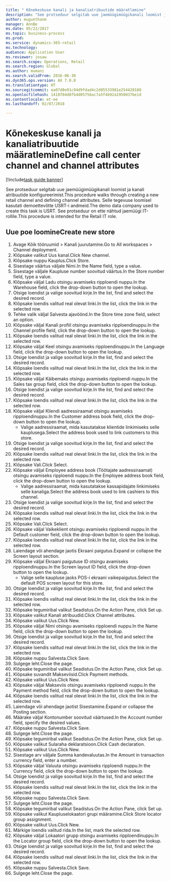 ```yaml
--- 
title: " Kõnekeskuse kanali ja kanaliatribuutide määratlemine"
description: "See protseduur selgitab uue jaemüügimüügikanali loomist ja kanali atribuutide konfigureerimist."
author: mugunthanm
manager: AnnBe
ms.date: 05/22/2017
ms.topic: business-process
ms.prod: 
ms.service: dynamics-365-retail
ms.technology: 
audience: Application User
ms.reviewer: josaw
ms.search.scope: Operations, Retail
ms.search.region: Global
ms.author: mumani
ms.search.validFrom: 2016-06-30
ms.dyn365.ops.version: AX 7.0.0
ms.translationtype: HT
ms.sourcegitcommit: ea07d8e91c94d9fdad4c2d05533981e254420188
ms.openlocfilehash: 1418f04d8fb4d05756ac7a5f4b92a1950037be1d
ms.contentlocale: et-ee
ms.lasthandoff: 02/07/2018

---
```

# <a name="define-call-center-channel-and-channel-attributes"></a><span data-ttu-id="dbcdc-103"> Kõnekeskuse kanali ja kanaliatribuutide määratlemine</span><span class="sxs-lookup"><span data-stu-id="dbcdc-103">Define call center channel and channel attributes</span></span>

[!include[task guide banner](../includes/task-guide-banner.md)]

<span data-ttu-id="dbcdc-104">See protseduur selgitab uue jaemüügimüügikanali loomist ja kanali atribuutide konfigureerimist.</span><span class="sxs-lookup"><span data-stu-id="dbcdc-104">This procedure walks through creating a new retail channel and defining channel attributes.</span></span> <span data-ttu-id="dbcdc-105">Selle tegevuse loomisel kasutati demoettevõtte USRT-i andmeid.</span><span class="sxs-lookup"><span data-stu-id="dbcdc-105">The demo data company used to create this task is USRT.</span></span> <span data-ttu-id="dbcdc-106">See protseduur on ette nähtud jaemüügi IT-rollile.</span><span class="sxs-lookup"><span data-stu-id="dbcdc-106">This procedure is intended for the Retail IT role.</span></span>


## <a name="create-new-store"></a><span data-ttu-id="dbcdc-107">Uue poe loomine</span><span class="sxs-lookup"><span data-stu-id="dbcdc-107">Create new store</span></span>
1. <span data-ttu-id="dbcdc-108">Avage Kõik tööruumid > Kanali juurutamine.</span><span class="sxs-lookup"><span data-stu-id="dbcdc-108">Go to All workspaces > Channel deployment.</span></span>
2. <span data-ttu-id="dbcdc-109">Klõpsake valikut Uus kanal.</span><span class="sxs-lookup"><span data-stu-id="dbcdc-109">Click New channel.</span></span>
3. <span data-ttu-id="dbcdc-110">Klõpsake nuppu Kauplus.</span><span class="sxs-lookup"><span data-stu-id="dbcdc-110">Click Store.</span></span>
4. <span data-ttu-id="dbcdc-111">Sisestage väärtus väljale Nimi.</span><span class="sxs-lookup"><span data-stu-id="dbcdc-111">In the Name field, type a value.</span></span>
5. <span data-ttu-id="dbcdc-112">Sisestage väljale Kaupluse number soovitud väärtus.</span><span class="sxs-lookup"><span data-stu-id="dbcdc-112">In the Store number field, type a value.</span></span>
6. <span data-ttu-id="dbcdc-113">Klõpsake väljal Ladu otsingu avamiseks ripploendi nuppu.</span><span class="sxs-lookup"><span data-stu-id="dbcdc-113">In the Warehouse field, click the drop-down button to open the lookup.</span></span>
7. <span data-ttu-id="dbcdc-114">Otsige loendist ja valige soovitud kirje.</span><span class="sxs-lookup"><span data-stu-id="dbcdc-114">In the list, find and select the desired record.</span></span>
8. <span data-ttu-id="dbcdc-115">Klõpsake loendis valitud real olevat linki.</span><span class="sxs-lookup"><span data-stu-id="dbcdc-115">In the list, click the link in the selected row.</span></span>
9. <span data-ttu-id="dbcdc-116">Tehke valik väljal Salvesta ajavöönd.</span><span class="sxs-lookup"><span data-stu-id="dbcdc-116">In the Store time zone field, select an option.</span></span>
10. <span data-ttu-id="dbcdc-117">Klõpsake väljal Kanali profiil otsingu avamiseks ripploendinuppu.</span><span class="sxs-lookup"><span data-stu-id="dbcdc-117">In the Channel profile field, click the drop-down button to open the lookup.</span></span>
11. <span data-ttu-id="dbcdc-118">Klõpsake loendis valitud real olevat linki.</span><span class="sxs-lookup"><span data-stu-id="dbcdc-118">In the list, click the link in the selected row.</span></span>
12. <span data-ttu-id="dbcdc-119">Klõpsake väljal Keel otsingu avamiseks ripploendinuppu.</span><span class="sxs-lookup"><span data-stu-id="dbcdc-119">In the Language field, click the drop-down button to open the lookup.</span></span>
13. <span data-ttu-id="dbcdc-120">Otsige loendist ja valige soovitud kirje.</span><span class="sxs-lookup"><span data-stu-id="dbcdc-120">In the list, find and select the desired record.</span></span>
14. <span data-ttu-id="dbcdc-121">Klõpsake loendis valitud real olevat linki.</span><span class="sxs-lookup"><span data-stu-id="dbcdc-121">In the list, click the link in the selected row.</span></span>
15. <span data-ttu-id="dbcdc-122">Klõpsake väljal Käibemaks otsingu avamiseks ripploendi nuppu.</span><span class="sxs-lookup"><span data-stu-id="dbcdc-122">In the Sales tax group field, click the drop-down button to open the lookup.</span></span>
16. <span data-ttu-id="dbcdc-123">Otsige loendist ja valige soovitud kirje.</span><span class="sxs-lookup"><span data-stu-id="dbcdc-123">In the list, find and select the desired record.</span></span>
17. <span data-ttu-id="dbcdc-124">Klõpsake loendis valitud real olevat linki.</span><span class="sxs-lookup"><span data-stu-id="dbcdc-124">In the list, click the link in the selected row.</span></span>
18. <span data-ttu-id="dbcdc-125">Klõpsake väljal Kliendi aadressiraamat otsingu avamiseks ripploendinuppu.</span><span class="sxs-lookup"><span data-stu-id="dbcdc-125">In the Customer address book field, click the drop-down button to open the lookup.</span></span>
    * <span data-ttu-id="dbcdc-126">Valige aadressiraamat, mida kasutatakse klientide linkimiseks selle kauplusega.</span><span class="sxs-lookup"><span data-stu-id="dbcdc-126">Select the address book used to link customers to this store.</span></span>  
19. <span data-ttu-id="dbcdc-127">Otsige loendist ja valige soovitud kirje.</span><span class="sxs-lookup"><span data-stu-id="dbcdc-127">In the list, find and select the desired record.</span></span>
20. <span data-ttu-id="dbcdc-128">Klõpsake loendis valitud real olevat linki.</span><span class="sxs-lookup"><span data-stu-id="dbcdc-128">In the list, click the link in the selected row.</span></span>
21. <span data-ttu-id="dbcdc-129">Klõpsake Vali.</span><span class="sxs-lookup"><span data-stu-id="dbcdc-129">Click Select.</span></span>
22. <span data-ttu-id="dbcdc-130">Klõpsake väljal Employee address book (Töötajate aadressiraamat) otsingu avamiseks ripploendi nuppu.</span><span class="sxs-lookup"><span data-stu-id="dbcdc-130">In the Employee address book field, click the drop-down button to open the lookup.</span></span>
    * <span data-ttu-id="dbcdc-131">Valige aadressiraamat, mida kasutatakse kassapidajate linkimiseks selle kanaliga.</span><span class="sxs-lookup"><span data-stu-id="dbcdc-131">Select the address book used to link cashiers to this channel.</span></span>  
23. <span data-ttu-id="dbcdc-132">Otsige loendist ja valige soovitud kirje.</span><span class="sxs-lookup"><span data-stu-id="dbcdc-132">In the list, find and select the desired record.</span></span>
24. <span data-ttu-id="dbcdc-133">Klõpsake loendis valitud real olevat linki.</span><span class="sxs-lookup"><span data-stu-id="dbcdc-133">In the list, click the link in the selected row.</span></span>
25. <span data-ttu-id="dbcdc-134">Klõpsake Vali.</span><span class="sxs-lookup"><span data-stu-id="dbcdc-134">Click Select.</span></span>
26. <span data-ttu-id="dbcdc-135">Klõpsake väljal Vaikeklient otsingu avamiseks ripploendi nuppu.</span><span class="sxs-lookup"><span data-stu-id="dbcdc-135">In the Default customer field, click the drop-down button to open the lookup.</span></span>
27. <span data-ttu-id="dbcdc-136">Klõpsake loendis valitud real olevat linki.</span><span class="sxs-lookup"><span data-stu-id="dbcdc-136">In the list, click the link in the selected row.</span></span>
28. <span data-ttu-id="dbcdc-137">Laiendage või ahendage jaotis Ekraani paigutus.</span><span class="sxs-lookup"><span data-stu-id="dbcdc-137">Expand or collapse the Screen layout section.</span></span>
29. <span data-ttu-id="dbcdc-138">Klõpsake väljal Ekraani paigutuse ID otsingu avamiseks ripploendinuppu.</span><span class="sxs-lookup"><span data-stu-id="dbcdc-138">In the Screen layout ID field, click the drop-down button to open the lookup.</span></span>
    * <span data-ttu-id="dbcdc-139">Valige selle kaupluse jaoks POS-i ekraani vaikepaigutus.</span><span class="sxs-lookup"><span data-stu-id="dbcdc-139">Select the default POS screen layout for this store.</span></span>  
30. <span data-ttu-id="dbcdc-140">Otsige loendist ja valige soovitud kirje.</span><span class="sxs-lookup"><span data-stu-id="dbcdc-140">In the list, find and select the desired record.</span></span>
31. <span data-ttu-id="dbcdc-141">Klõpsake loendis valitud real olevat linki.</span><span class="sxs-lookup"><span data-stu-id="dbcdc-141">In the list, click the link in the selected row.</span></span>
32. <span data-ttu-id="dbcdc-142">Klõpsake tegumiribal valikut Seadistus.</span><span class="sxs-lookup"><span data-stu-id="dbcdc-142">On the Action Pane, click Set up.</span></span>
33. <span data-ttu-id="dbcdc-143">Klõpsake valikut Kanali atribuudid.</span><span class="sxs-lookup"><span data-stu-id="dbcdc-143">Click Channel attributes.</span></span>
34. <span data-ttu-id="dbcdc-144">Klõpsake valikut Uus.</span><span class="sxs-lookup"><span data-stu-id="dbcdc-144">Click New.</span></span>
35. <span data-ttu-id="dbcdc-145">Klõpsake väljal Nimi otsingu avamiseks ripploendi nuppu.</span><span class="sxs-lookup"><span data-stu-id="dbcdc-145">In the Name field, click the drop-down button to open the lookup.</span></span>
36. <span data-ttu-id="dbcdc-146">Otsige loendist ja valige soovitud kirje.</span><span class="sxs-lookup"><span data-stu-id="dbcdc-146">In the list, find and select the desired record.</span></span>
37. <span data-ttu-id="dbcdc-147">Klõpsake loendis valitud real olevat linki.</span><span class="sxs-lookup"><span data-stu-id="dbcdc-147">In the list, click the link in the selected row.</span></span>
38. <span data-ttu-id="dbcdc-148">Klõpsake nuppu Salvesta.</span><span class="sxs-lookup"><span data-stu-id="dbcdc-148">Click Save.</span></span>
39. <span data-ttu-id="dbcdc-149">Sulgege leht.</span><span class="sxs-lookup"><span data-stu-id="dbcdc-149">Close the page.</span></span>
40. <span data-ttu-id="dbcdc-150">Klõpsake tegumiribal valikut Seadistus.</span><span class="sxs-lookup"><span data-stu-id="dbcdc-150">On the Action Pane, click Set up.</span></span>
41. <span data-ttu-id="dbcdc-151">Klõpsake suvandit Makseviisid.</span><span class="sxs-lookup"><span data-stu-id="dbcdc-151">Click Payment methods.</span></span>
42. <span data-ttu-id="dbcdc-152">Klõpsake valikut Uus.</span><span class="sxs-lookup"><span data-stu-id="dbcdc-152">Click New.</span></span>
43. <span data-ttu-id="dbcdc-153">Klõpsake väljal Makseviis otsingu avamiseks ripploendi nuppu.</span><span class="sxs-lookup"><span data-stu-id="dbcdc-153">In the Payment method field, click the drop-down button to open the lookup.</span></span>
44. <span data-ttu-id="dbcdc-154">Klõpsake loendis valitud real olevat linki.</span><span class="sxs-lookup"><span data-stu-id="dbcdc-154">In the list, click the link in the selected row.</span></span>
45. <span data-ttu-id="dbcdc-155">Laiendage või ahendage jaotist Sisestamine.</span><span class="sxs-lookup"><span data-stu-id="dbcdc-155">Expand or collapse the Posting section.</span></span>
46. <span data-ttu-id="dbcdc-156">Määrake väljal Kontonumber soovitud väärtused.</span><span class="sxs-lookup"><span data-stu-id="dbcdc-156">In the Account number field, specify the desired values.</span></span>
47. <span data-ttu-id="dbcdc-157">Klõpsake nuppu Salvesta.</span><span class="sxs-lookup"><span data-stu-id="dbcdc-157">Click Save.</span></span>
48. <span data-ttu-id="dbcdc-158">Sulgege leht.</span><span class="sxs-lookup"><span data-stu-id="dbcdc-158">Close the page.</span></span>
49. <span data-ttu-id="dbcdc-159">Klõpsake tegumiribal valikut Seadistus.</span><span class="sxs-lookup"><span data-stu-id="dbcdc-159">On the Action Pane, click Set up.</span></span>
50. <span data-ttu-id="dbcdc-160">Klõpsake valikut Sularaha deklaratsioon.</span><span class="sxs-lookup"><span data-stu-id="dbcdc-160">Click Cash declaration.</span></span>
51. <span data-ttu-id="dbcdc-161">Klõpsake valikut Uus.</span><span class="sxs-lookup"><span data-stu-id="dbcdc-161">Click New.</span></span>
52. <span data-ttu-id="dbcdc-162">Sisestage arv väljale Summa kandevaluutas.</span><span class="sxs-lookup"><span data-stu-id="dbcdc-162">In the Amount in transaction currency field, enter a number.</span></span>
53. <span data-ttu-id="dbcdc-163">Klõpsake väljal Valuuta otsingu avamiseks ripploendi nuppu.</span><span class="sxs-lookup"><span data-stu-id="dbcdc-163">In the Currency field, click the drop-down button to open the lookup.</span></span>
54. <span data-ttu-id="dbcdc-164">Otsige loendist ja valige soovitud kirje.</span><span class="sxs-lookup"><span data-stu-id="dbcdc-164">In the list, find and select the desired record.</span></span>
55. <span data-ttu-id="dbcdc-165">Klõpsake loendis valitud real olevat linki.</span><span class="sxs-lookup"><span data-stu-id="dbcdc-165">In the list, click the link in the selected row.</span></span>
56. <span data-ttu-id="dbcdc-166">Klõpsake nuppu Salvesta.</span><span class="sxs-lookup"><span data-stu-id="dbcdc-166">Click Save.</span></span>
57. <span data-ttu-id="dbcdc-167">Sulgege leht.</span><span class="sxs-lookup"><span data-stu-id="dbcdc-167">Close the page.</span></span>
58. <span data-ttu-id="dbcdc-168">Klõpsake tegumiribal valikut Seadistus.</span><span class="sxs-lookup"><span data-stu-id="dbcdc-168">On the Action Pane, click Set up.</span></span>
59. <span data-ttu-id="dbcdc-169">Klõpsake valikut Kaupluselokaatori grupi määramine.</span><span class="sxs-lookup"><span data-stu-id="dbcdc-169">Click Store locator group assignment.</span></span>
60. <span data-ttu-id="dbcdc-170">Klõpsake valikut Uus.</span><span class="sxs-lookup"><span data-stu-id="dbcdc-170">Click New.</span></span>
61. <span data-ttu-id="dbcdc-171">Märkige loendis valitud rida.</span><span class="sxs-lookup"><span data-stu-id="dbcdc-171">In the list, mark the selected row.</span></span>
62. <span data-ttu-id="dbcdc-172">Klõpsake väljal Lokaatori grupp otsingu avamiseks ripploendinuppu.</span><span class="sxs-lookup"><span data-stu-id="dbcdc-172">In the Locator group field, click the drop-down button to open the lookup.</span></span>
63. <span data-ttu-id="dbcdc-173">Otsige loendist ja valige soovitud kirje.</span><span class="sxs-lookup"><span data-stu-id="dbcdc-173">In the list, find and select the desired record.</span></span>
64. <span data-ttu-id="dbcdc-174">Klõpsake loendis valitud real olevat linki.</span><span class="sxs-lookup"><span data-stu-id="dbcdc-174">In the list, click the link in the selected row.</span></span>
65. <span data-ttu-id="dbcdc-175">Klõpsake nuppu Salvesta.</span><span class="sxs-lookup"><span data-stu-id="dbcdc-175">Click Save.</span></span>
66. <span data-ttu-id="dbcdc-176">Sulgege leht.</span><span class="sxs-lookup"><span data-stu-id="dbcdc-176">Close the page.</span></span>


